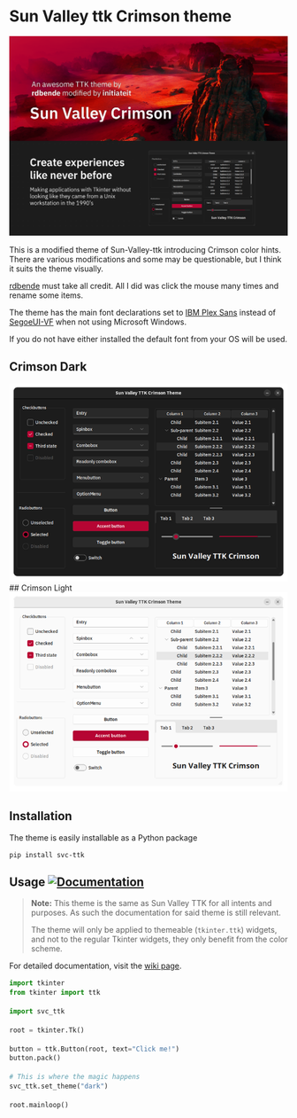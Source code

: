   
# Sun Valley ttk Crimson theme  

![image](https://raw.githubusercontent.com/initiateit/Sun-Valley-ttk-crimson/main/assets/hero_dark.png?token=GHSAT0AAAAAACON7JGMK2DEFBK44RH3RXZMZP5KO5A)

This is a modified theme of Sun-Valley-ttk introducing Crimson color hints. There are various modifications and some may be questionable, but I think it suits the theme visually.  

[rdbende](https://github.com/rdbende) must take all credit. All I did was click the mouse many times and rename some items.  

The theme has the main font declarations set to [IBM Plex Sans](https://fonts.google.com/specimen/IBM+Plex+Sans) instead of [SegoeUI-VF](https://docs.microsoft.com/en-us/windows/apps/design/downloads/#fonts) when not using Microsoft Windows.  

If you do not have either installed the default font from your OS will be used.  

## Crimson Dark
<img src="https://raw.githubusercontent.com/initiateit/Sun-Valley-ttk-crimson/main/assets/dark.png?token=GHSAT0AAAAAACON7JGNFT2VM6FYDTNLMAKYZP5KNCQ" alt="Crimson Dark" style="max-width: 100%; height: auto;">
## Crimson Light
<img src="https://raw.githubusercontent.com/initiateit/Sun-Valley-ttk-crimson/main/assets/light.png?token=GHSAT0AAAAAACON7JGNV7RC5WSCGKLRSLOKZP5KNTA" alt="Crimson Light" style="max-width: 100%; height: auto;">




## Installation
The theme is easily installable as a Python package

```
pip install svc-ttk
```


## Usage [![Documentation](https://img.shields.io/badge/-documentation-%23c368c4)](https://github.com/rdbende/Sun-Valley-ttk-theme/wiki/Usage-with-Python)
> **Note:**
> This theme is the same as Sun Valley TTK for all intents and purposes. As such the documentation for said theme is still relevant.
> 
> The theme will only be applied to themeable (`tkinter.ttk`) widgets, and not to the regular Tkinter widgets, they only benefit from the color scheme.

For detailed documentation, visit the [wiki page](https://github.com/rdbende/Sun-Valley-ttk-theme/wiki/Usage-with-Python).
>
```python
import tkinter
from tkinter import ttk

import svc_ttk

root = tkinter.Tk()

button = ttk.Button(root, text="Click me!")
button.pack()

# This is where the magic happens
svc_ttk.set_theme("dark")

root.mainloop()
```
